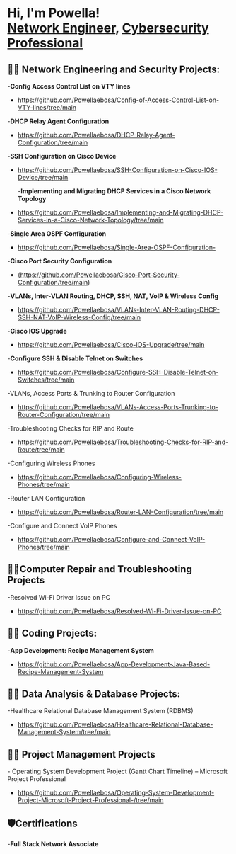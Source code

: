 <h1>Hi, I'm Powella! <br/><a href="https://github.com/Powellaebosa">Network Engineer</a>, <a href="https://www.linkedin.com/in/powella-s-ebosa-m-sc-m-ed-a79473108//">Cybersecurity Professional</a>

<h2>👨‍💻 Network Engineering and Security Projects:</h2> 

-<b>Config Access Control List on VTY lines</b>
- https://github.com/Powellaebosa/Config-of-Access-Control-List-on-VTY-lines/tree/main

-<b>DHCP Relay Agent Configuration</b>
- https://github.com/Powellaebosa/DHCP-Relay-Agent-Configuration/tree/main

-<b>SSH Configuration on Cisco Device</b>
- https://github.com/Powellaebosa/SSH-Configuration-on-Cisco-IOS-Device/tree/main

  -<b>Implementing and Migrating DHCP Services in a Cisco Network Topology</b>
- https://github.com/Powellaebosa/Implementing-and-Migrating-DHCP-Services-in-a-Cisco-Network-Topology/tree/main
  
-<b>Single Area OSPF Configuration</b>
- https://github.com/Powellaebosa/Single-Area-OSPF-Configuration-

-<b>Cisco Port Security Configuration</b>
- (https://github.com/Powellaebosa/Cisco-Port-Security-Configuration/tree/main)
  
-<b>VLANs, Inter-VLAN Routing, DHCP, SSH, NAT, VoIP & Wireless Config</b>
- https://github.com/Powellaebosa/VLANs-Inter-VLAN-Routing-DHCP-SSH-NAT-VoIP-Wireless-Config/tree/main
  
-<b>Cisco IOS Upgrade</b>  
- https://github.com/Powellaebosa/Cisco-IOS-Upgrade/tree/main

-<b>Configure SSH & Disable Telnet on Switches</b>

- https://github.com/Powellaebosa/Configure-SSH-Disable-Telnet-on-Switches/tree/main

-VLANs, Access Ports & Trunking to Router Configuration
- https://github.com/Powellaebosa/VLANs-Access-Ports-Trunking-to-Router-Configuration/tree/main

-Troubleshooting Checks for RIP and Route
- https://github.com/Powellaebosa/Troubleshooting-Checks-for-RIP-and-Route/tree/main

-Configuring Wireless Phones
- https://github.com/Powellaebosa/Configuring-Wireless-Phones/tree/main

-Router LAN Configuration
- https://github.com/Powellaebosa/Router-LAN-Configuration/tree/main

-Configure and Connect VoIP Phones
- https://github.com/Powellaebosa/Configure-and-Connect-VoIP-Phones/tree/main
  

<h2>👨‍💻Computer Repair and Troubleshooting Projects</h2>
-Resolved Wi-Fi Driver Issue on PC

- https://github.com/Powellaebosa/Resolved-Wi-Fi-Driver-Issue-on-PC

<h2>👨‍💻 Coding Projects:</h2>
  
-<b>App Development: Recipe Management System</b>

- https://github.com/Powellaebosa/App-Development-Java-Based-Recipe-Management-System

<h2>👨‍💻 Data Analysis & Database Projects:</h2>
-Healthcare Relational Database Management System (RDBMS)

  - https://github.com/Powellaebosa/Healthcare-Relational-Database-Management-System/tree/main
  

<h2>👨‍💻 Project Management Projects</h2>
 - Operating System Development Project (Gantt Chart Timeline) – Microsoft Project Professional
 
- https://github.com/Powellaebosa/Operating-System-Development-Project-Microsoft-Project-Professional-/tree/main
<h2>🛡️Certifications</h2>
-<b>Full Stack Network Associate</b>






<!--
**joshmadakor1/joshmadakor1** is a ✨ _special_ ✨ repository because its `README.md` (this file) appears on your GitHub profile.

Here are some ideas to get you started:

- 🔭 I’m currently working on ...
- 🌱 I’m currently learning ...
- 👯 I’m looking to collaborate on ...
- 🤔 I’m looking for help with ...
- 💬 Ask me about ...
- 📫 How to reach me: ...
- 😄 Pronouns: ...
- ⚡ Fun fact: ...
-->

